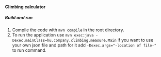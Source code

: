 #### Climbing calculator

##### Build and run

1. Compile the code with `mvn compile` in the root directory.
1. To run the application use `mvn exec:java -Dexec.mainClass=hu.company.climbing.measure.Main` if you want to use 
your own json file and path for it add  `-Dexec.args="-location of file-"` to run command.
